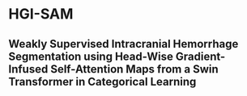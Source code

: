 # HGI-SAM
## Weakly Supervised Intracranial Hemorrhage Segmentation using Head-Wise Gradient-Infused Self-Attention Maps from a Swin Transformer in Categorical Learning

<p float="middle">

</p>